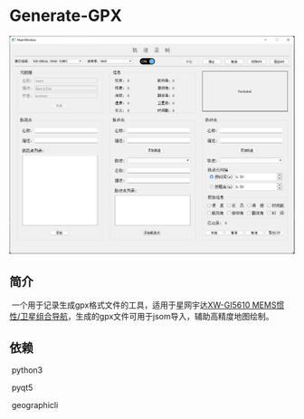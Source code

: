 # Generate-GPX
![recordGPX](https://github.com/WeiHYDavid/Generate-GPX/blob/main/image/recordGPX.png)



## 简介

​		一个用于记录生成gpx格式文件的工具，适用于星网宇达[XW-GI5610 MEMS惯性/卫星组合导航](http://www.starneto.com/index.php?m=content&c=index&a=show&catid=100&id=93)，生成的gpx文件可用于jsom导入，辅助高精度地图绘制。



## 依赖

​		python3

​		pyqt5

​		geographicli